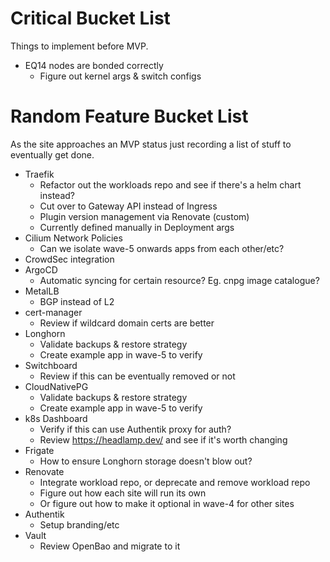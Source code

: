 # Critical Bucket List

Things to implement before MVP.

* EQ14 nodes are bonded correctly
  * Figure out kernel args & switch configs

# Random Feature Bucket List

As the site approaches an MVP status just recording a list of stuff to eventually get done.

* Traefik
  * Refactor out the workloads repo and see if there's a helm chart instead?
  * Cut over to Gateway API instead of Ingress
  * Plugin version management via Renovate (custom)
  * Currently defined manually in Deployment args
* Cilium Network Policies
  * Can we isolate wave-5 onwards apps from each other/etc?
* CrowdSec integration
* ArgoCD
  * Automatic syncing for certain resource? Eg. cnpg image catalogue?
* MetalLB
  * BGP instead of L2
* cert-manager
  * Review if wildcard domain certs are better
* Longhorn
  * Validate backups & restore strategy
  * Create example app in wave-5 to verify
* Switchboard
  * Review if this can be eventually removed or not
* CloudNativePG
  * Validate backups & restore strategy
  * Create example app in wave-5 to verify
* k8s Dashboard
  * Verify if this can use Authentik proxy for auth?
  * Review https://headlamp.dev/ and see if it's worth changing
* Frigate
  * How to ensure Longhorn storage doesn't blow out?
* Renovate
  * Integrate workload repo, or deprecate and remove workload repo
  * Figure out how each site will run its own
  * Or figure out how to make it optional in wave-4 for other sites
* Authentik
  * Setup branding/etc
* Vault
  * Review OpenBao and migrate to it
